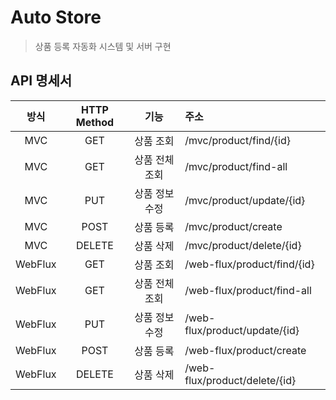 # Auto Store


> 상품 등록 자동화 시스템 및 서버 구현


## API 명세서

|   방식    | HTTP Method |    기능    | 주소                            | 
|:-------:|:-----------:|:--------:|:------------------------------| 
|   MVC   |     GET     |  상품 조회   | /mvc/product/find/{id}        |
|   MVC   |     GET     | 상품 전체 조회 | /mvc/product/find-all         |
|   MVC   |     PUT     | 상품 정보 수정 | /mvc/product/update/{id}      |
|   MVC   |    POST     |  상품 등록   | /mvc/product/create           |
|   MVC   |   DELETE    |  상품 삭제   | /mvc/product/delete/{id}      |
| WebFlux |     GET     |  상품 조회   | /web-flux/product/find/{id}   |
|   WebFlux   |     GET     | 상품 전체 조회 | /web-flux/product/find-all    |
|   WebFlux   |     PUT     | 상품 정보 수정 | /web-flux/product/update/{id} |
|   WebFlux   |    POST     |  상품 등록   | /web-flux/product/create      |
|   WebFlux   |   DELETE    |  상품 삭제   | /web-flux/product/delete/{id} |

